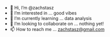- 👋 Hi, I’m @zachstasz
- 👀 I’m interested in ... good vibes
- 🌱 I’m currently learning ... data analysis
- 💞️ I’m looking to collaborate on ... nothing yet!
- 📫 How to reach me ... zachstasz@gmail.com
